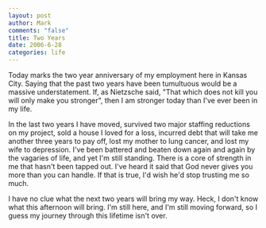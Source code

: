 ```yaml
--- 
layout: post
author: Mark
comments: "false"
title: Two Years
date: 2006-6-28
categories: life
---
```

Today marks the two year anniversary of my employment here in Kansas City. Saying that the past two years have been tumultuous would be a massive understatement. If, as Nietzsche said, "That which does not kill you will only make you stronger", then I am stronger today than I've ever been in my life.

In the last two years I have moved, survived two major staffing reductions on my project, sold a house I loved for a loss, incurred debt that will take me another three years to pay off, lost my mother to lung cancer, and lost my wife to depression. I've been battered and beaten down again and again by the vagaries of life, and yet I'm still standing. There is a core of strength in me that hasn't been tapped out. I've heard it said that God never gives you more than you can handle. If that is true, I'd wish he'd stop trusting me so much.

I have no clue what the next two years will bring my way. Heck, I don't know what this afternoon will bring. I'm still here, and I'm still moving forward, so I guess my journey through this lifetime isn't over.
